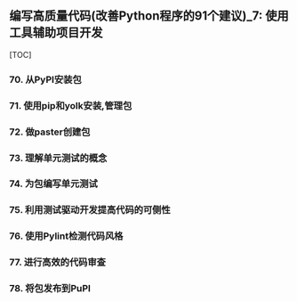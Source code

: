 ## 编写高质量代码(改善Python程序的91个建议)_7: 使用工具辅助项目开发

[TOC]

### 70. 从PyPI安装包



### 71. 使用pip和yolk安装,管理包



### 72. 做paster创建包



### 73. 理解单元测试的概念 



### 74. 为包编写单元测试



### 75. 利用测试驱动开发提高代码的可侧性



### 76. 使用Pylint检测代码风格



### 77. 进行高效的代码审查



### 78. 将包发布到PuPI



